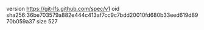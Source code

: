 version https://git-lfs.github.com/spec/v1
oid sha256:36be703579a882e444c413af7cc9c7bdd20010fd680b33eed619d8970b059a37
size 527
